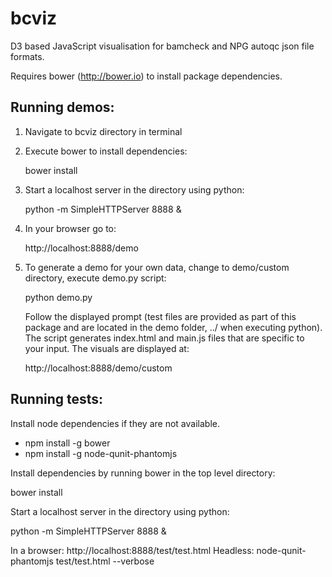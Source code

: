 bcviz
=====

D3 based JavaScript visualisation for bamcheck and
NPG autoqc json file formats.

Requires bower (http://bower.io) to install package dependencies.

Running demos:
--------------

1. Navigate to bcviz directory in terminal

2. Execute bower to install dependencies:

    bower install

3. Start a localhost server in the directory using python:

    python -m SimpleHTTPServer 8888 &

4. In your browser go to: 

    http://localhost:8888/demo

5. To generate a demo for your own data, change to demo/custom
   directory, execute demo.py script:

    python demo.py

   Follow the displayed prompt (test files are provided as part 
   of this package and are located in the demo folder, ../ when executing
   python). The script generates index.html and main.js files that are 
   specific to your input. The visuals are displayed at:

    http://localhost:8888/demo/custom

Running tests:
--------------

Install node dependencies if they are not available.
  - npm install -g bower
  - npm install -g node-qunit-phantomjs

Install dependencies by running bower in the top level directory:

  bower install

Start a localhost server in the directory using python:

  python -m SimpleHTTPServer 8888 &

In a browser: http://localhost:8888/test/test.html
Headless:     node-qunit-phantomjs test/test.html --verbose

